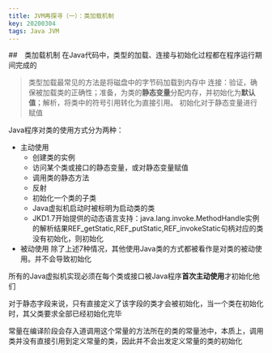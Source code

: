 ```yaml
---
title: JVM再探寻（一）：类加载机制
key: 20200304
tags: Java JVM
---
```

##　类加载机制
在Java代码中，类型的加载、连接与初始化过程都在程序运行期间完成的
> 类型加载最常见的方法是将磁盘中的字节码加载到内存中
> 连接：验证，确保被加载类的正确性；准备，为类的**静态变量**分配内存，并初始化为**默认值**；解析，将类中的符号引用转化为直接引用。
> 初始化对于静态变量进行赋值

Java程序对类的使用方式分为两种：
*   主动使用
    *   创建类的实例
    *   访问某个类或接口的静态变量，或对静态变量赋值
    *   调用类的静态方法
    *   反射
    *   初始化一个类的子类
    *   Java虚拟机启动时被标明为启动类的类
    *   JKD1.7开始提供的动态语言支持：java.lang.invoke.MethodHandle实例的解析结果REF_getStatic,REF_putStatic,REF_invokeStatic句柄对应的类没有初始化，则初始化
*   被动使用 除了上述7种情况，其他使用Java类的方式都被看作是对类的被动使用。并不会导致初始化

所有的Java虚拟机实现必须在每个类或接口被Java程序**首次主动使用**才初始化他们

对于静态字段来说，只有直接定义了该字段的类才会被初始化，当一个类在初始化时，其父类要求全部已经初始化完毕

常量在编译阶段会存入道调用这个常量的方法所在的类的常量池中，本质上，调用类并没有直接引用到定义常量的类，因此并不会出发定义常量的类的初始化

